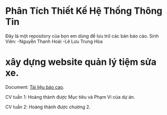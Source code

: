 # Phân Tích Thiết Kế Hệ Thống Thông Tin

Đây là  một repository của bọn em dùng để lưu trữ các bản báo cáo. 
Sinh Viên: 
-Nguyễn Thanh Hoài
-Lê Lưu Trung Hòa

# xây dựng website quản lý tiệm sửa xe.

Document: [Tài liệu báo cao](BaoCaoPhanTichThietKeHeThong.docx).

CV tuần 1:  Hoàng thành được Mục tiêu và Phạm Vi của dự án.

CV tuần 2: Hoàng thành được chương 2.